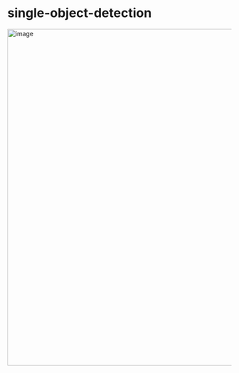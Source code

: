 # single-object-detection

<img width="650" height="758" alt="image" src="https://github.com/user-attachments/assets/dd2d38ab-c795-477c-abf4-afe804f24d2d" />
